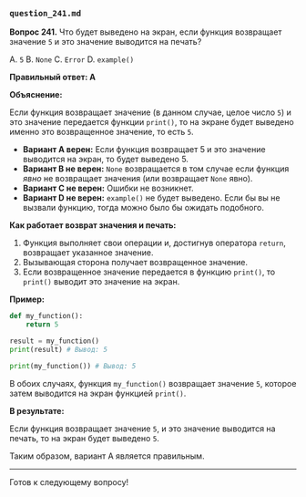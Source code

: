 ### `question_241.md`

**Вопрос 241.** Что будет выведено на экран, если функция возвращает значение `5` и это значение выводится на печать?

A. `5`
B. `None`
C. `Error`
D. `example()`

**Правильный ответ: A**

**Объяснение:**

Если функция возвращает значение (в данном случае, целое число `5`) и это значение передается функции `print()`, то на экране будет выведено именно это возвращенное значение, то есть `5`.

*   **Вариант A верен:** Если функция возвращает 5 и это значение выводится на экран, то будет выведено 5.
*   **Вариант B не верен:** `None` возвращается в том случае если функция *явно* не возвращает значения (или возвращает `None` явно).
*   **Вариант C не верен:** Ошибки не возникнет.
*   **Вариант D не верен:** `example()` не будет выведено. Если бы вы не вызвали функцию, тогда можно было бы ожидать подобного.

**Как работает возврат значения и печать:**

1.  Функция выполняет свои операции и, достигнув оператора `return`, возвращает указанное значение.
2.  Вызывающая сторона получает возвращенное значение.
3.  Если возвращенное значение передается в функцию `print()`, то `print()` выводит это значение на экран.

**Пример:**

```python
def my_function():
    return 5

result = my_function()
print(result) # Вывод: 5

print(my_function()) # Вывод: 5
```

В обоих случаях, функция `my_function()` возвращает значение `5`, которое затем выводится на экран функцией `print()`.

**В результате:**

Если функция возвращает значение `5`, и это значение выводится на печать, то на экран будет выведено `5`.

Таким образом, вариант A является правильным.

---

Готов к следующему вопросу!
